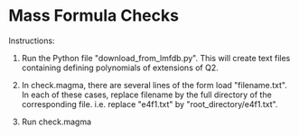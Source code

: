 # Mass Formula Checks

Instructions: 

1) Run the Python file "download_from_lmfdb.py". This will create text files containing defining polynomials of extensions of Q2. 

2) In check.magma, there are several lines of the form load "filename.txt". In each of these cases, replace filename by the full directory of the corresponding file. i.e. replace "e4f1.txt" by "root_directory/e4f1.txt". 

3) Run check.magma
